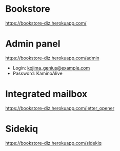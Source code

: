 # Bookstore
https://bookstore-diz.herokuapp.com/

# Admin panel
https://bookstore-diz.herokuapp.com/admin

* Login: kojima_genius@example.com
* Password: KaminoAlive

# Integrated mailbox
https://bookstore-diz.herokuapp.com/letter_opener

# Sidekiq
https://bookstore-diz.herokuapp.com/sidekiq